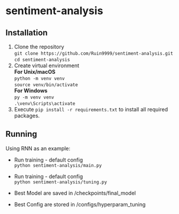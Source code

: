 # sentiment-analysis
## Installation
1. Clone the repository
<br/>`git clone https://github.com/Ruin9999/sentiment-analysis.git`
<br/>`cd sentiment-analysis`
3. Create virtual environment
<br/>**For Unix/macOS**
<br/>`python -m venv venv`
<br/>`source venv/bin/activate`
<br/>**For Windows**
<br/>`py -m venv venv`
<br/>`.\venv\Scripts\activate`
4. Execute `pip install -r requirements.txt` to install all required packages.


## Running
Using RNN as an example:
* Run training - default config
<br/>`python sentiment-analysis/main.py`

* Run training - default config
<br/>`python sentiment-analysis/tuning.py`

* Best Model are saved in /checkpoints/final_model

* Best Config are stored in /configs/hyperparam_tuning